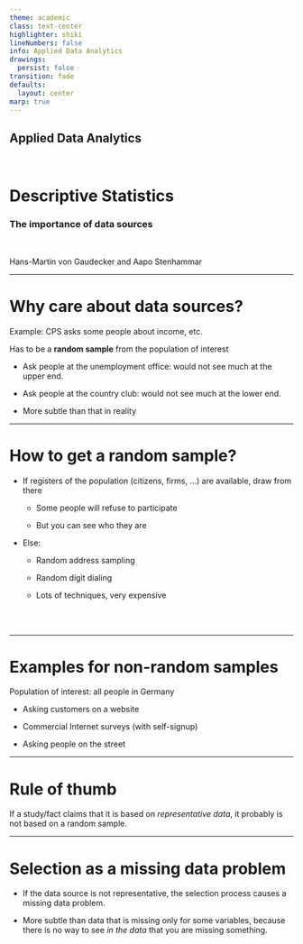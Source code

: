 ```yaml
---
theme: academic
class: text-center
highlighter: shiki
lineNumbers: false
info: Applied Data Analytics
drawings:
  persist: false
transition: fade
defaults:
  layout: center
marp: true
---
```


## Applied Data Analytics

<br>

# Descriptive Statistics

### The importance of data sources

<br>

Hans-Martin von Gaudecker and Aapo Stenhammar

---

# Why care about data sources?

Example: CPS asks some people about income, etc.

Has to be a **random sample** from the population of interest

- Ask people at the unemployment office: would not see much at the upper end.

- Ask people at the country club: would not see much at the lower end.

- More subtle than that in reality

---

# How to get a random sample?

- If registers of the population (citizens, firms, ...) are available, draw from there

  - Some people will refuse to participate

  - But you can see who they are

- Else:

  - Random address sampling

  - Random digit dialing

  - Lots of techniques, very expensive

<br/>
<br/>

---

# Examples for non-random samples

Population of interest: all people in Germany

- Asking customers on a website

- Commercial Internet surveys (with self-signup)

- Asking people on the street

---

# Rule of thumb

If a study/fact claims that it is based on _representative data_, it probably is not
based on a random sample.

---

# Selection as a missing data problem

- If the data source is not representative, the selection process causes a missing data
  problem.

- More subtle than data that is missing only for some variables, because there is no way
  to see _in the data_ that you are missing something.
